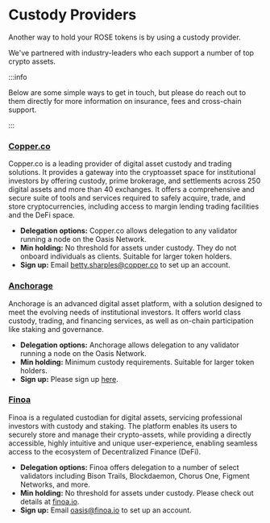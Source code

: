 # Custody Providers

Another way to hold your ROSE tokens is by using a custody provider.

We've partnered with industry-leaders who each support a number of top crypto assets.

:::info

Below are some simple ways to get in touch, but please do reach out to them directly for more information on insurance, fees and cross-chain support.

:::

### [Copper.co](https://copper.co)

Copper.co is a leading provider of digital asset custody and trading solutions. It provides a gateway into the cryptoasset space for institutional investors by offering custody, prime brokerage, and settlements across 250 digital assets and more than 40 exchanges. It offers a comprehensive and secure suite of tools and services required to safely acquire, trade, and store cryptocurrencies, including access to margin lending trading facilities and the DeFi space.

* **Delegation options:** Copper.co allows delegation to any validator running a node on the Oasis Network.
* **Min holding:** No threshold for assets under custody. They do not onboard individuals as clients. Suitable for larger token holders.
* **Sign up:** Email [betty.sharples@copper.co](mailto:betty.sharples@copper.co) to set up an account.

### [Anchorage](https://anchorage.com)

Anchorage is an advanced digital asset platform, with a solution designed to meet the evolving needs of institutional investors. It offers world class custody, trading, and financing services, as well as on-chain participation like staking and governance.

* **Delegation options:** Anchorage allows delegation to any validator running a node on the Oasis Network.
* **Min holding:** Minimum custody requirements. Suitable for larger token holders.
* **Sign up:** Please sign up [here](https://www.anchorage.com/get-started/).

### [Finoa](https://finoa.io)

Finoa is a regulated custodian for digital assets, servicing professional investors with custody and staking. The platform enables its users to securely store and manage their crypto-assets, while providing a directly accessible, highly intuitive and unique user-experience, enabling seamless access to the ecosystem of Decentralized Finance (DeFi).

* **Delegation options:** Finoa offers delegation to a number of select validators including Bison Trails, Blockdaemon, Chorus One, Figment Networks, and more.
* **Min holding:** No threshold for assets under custody. Please check out details at [finoa.io](https://www.finoa.io).
* **Sign up:** Email [oasis@finoa.io](mailto:oasis@finoa.io) to set up an account.

